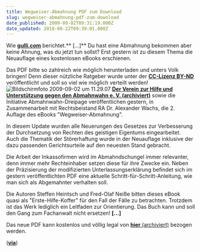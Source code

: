 ```yaml
---
title: Wegweiser-Abmahnung PDF zum Download
slug: wegweiser-abmahnung-pdf-zum-download
date_published: 2009-09-02T09:31:19.000Z
date_updated: 2018-08-22T09:39:01.000Z
---
```


Wie [**gulli.com**](http://www.gulli.com/news/wegweiser-abmahnung-update-des-2009-09-02/) berichtet.** [...]** Du hast eine Abmahnung bekommen aber keine Ahnung, was du jetzt tun sollst? Erst gestern ist zu diesem Thema die Neuauflage eines kostenlosen eBooks erschienen.

Das PDF bitte so zahlreich wie möglich herunterladen und unters Volk bringen! Denn dieser nützliche Ratgeber wurde unter der **[CC-Lizenz BY-ND](http://creativecommons.org/licenses/by-nd/2.0/de/)** veröffentlicht und soll so viel wie möglich verteilt werden!
![Bildschirmfoto 2009-09-02 um 11.29.07](//picdump.thafaker.de/2009/09/Bildschirmfoto-2009-09-02-um-11.29.07.png)
**[Der Verein zur Hilfe und Unterstützung gegen den Abmahnwahn e. V. (archiviert)](http://web.archive.org/web/20090823052734/http://www.verein-gegen-den-abmahnwahn.de:80/zentrale/informationen/eBook/index.html)** sowie die Initiative Abmahnwahn-Dreipage veröffentlichen gestern, in Zusammenarbeit mit Rechtsbeistand RA Dr. Alexander Wachs, die 2. Auflage des eBooks "Wegweiser-Abmahnung".

In diesem Update wurden alle Neuerungen des Gesetzes zur Verbesserung der Durchsetzung von Rechten des geistigen Eigentums eingearbeitet. Auch die Thematik der Störerhaftung wurde in der Neuauflage inklusive der dazu passenden Gerichtsurteile auf den neuesten Stand gebracht.

Die Arbeit der Inkassofirmen wird im Abmahndschungel immer relevanter, denn immer mehr Rechteinhaber setzen diese für ihre Zwecke ein. Neben der Präzisierung der modifizierten Unterlassungserklärung befindet sich im gestern veröffentlichten PDF eine aktuelle Schritt-für-Schritt-Anleitung, wie man sich als Abgemahnter verhalten soll.

Die Autoren Steffen Heintsch und Fred-Olaf Neiße bitten dieses eBook quasi als "Erste-Hilfe-Koffer" für den Fall der Fälle zu betrachten. Trotzdem ist das Werk lediglich ein Leitfaden zur Orientierung. Das Buch kann und soll den Gang zum Fachanwalt nicht ersetzen! **[...]**

Das neue PDF kann kostenlos und völlig legal von [**hier** (archiviert)](http://web.archive.org/web/20090304003927/http://www.verein-gegen-den-abmahnwahn.de:80/zentrale/informationen/eBook/ebook_online/index.html) bezogen werden.

([**via**](http://twitter.com/armselig/status/3708107677))
